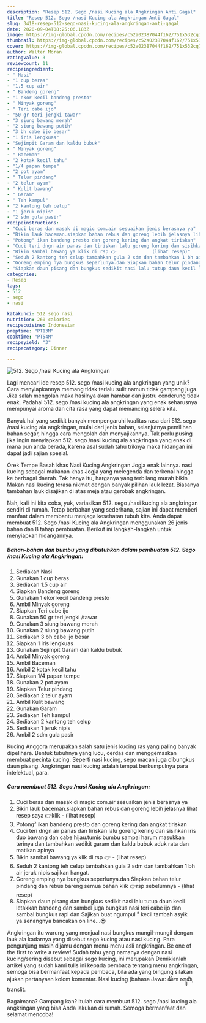```yaml
---
description: "Resep 512. Sego /nasi Kucing ala Angkringan Anti Gagal"
title: "Resep 512. Sego /nasi Kucing ala Angkringan Anti Gagal"
slug: 3418-resep-512-sego-nasi-kucing-ala-angkringan-anti-gagal
date: 2020-09-04T08:25:06.183Z
image: https://img-global.cpcdn.com/recipes/c52a02387044f162/751x532cq70/512-sego-nasi-kucing-ala-angkringan-foto-resep-utama.jpg
thumbnail: https://img-global.cpcdn.com/recipes/c52a02387044f162/751x532cq70/512-sego-nasi-kucing-ala-angkringan-foto-resep-utama.jpg
cover: https://img-global.cpcdn.com/recipes/c52a02387044f162/751x532cq70/512-sego-nasi-kucing-ala-angkringan-foto-resep-utama.jpg
author: Walter Moran
ratingvalue: 3
reviewcount: 11
recipeingredient:
- " Nasi"
- "1 cup beras"
- "1.5 cup air"
- " Bandeng goreng"
- "1 ekor kecil bandeng presto"
- " Minyak goreng"
- " Teri cabe ijo"
- "50 gr teri jengki tawar"
- "3 siung bawang merah"
- "2 siung bawang putih"
- "3 bh cabe ijo besar"
- "1 iris lengkuas"
- "Sejimpit Garam dan kaldu bubuk"
- " Minyak goreng"
- " Baceman"
- "2 kotak kecil tahu"
- "1/4 papan tempe"
- "2 pot ayam"
- " Telur pindang"
- "2 telur ayam"
- " Kulit bawang"
- " Garam"
- " Teh kampul"
- "2 kantong teh celup"
- "1 jeruk nipis"
- "2 sdm gula pasir"
recipeinstructions:
- "Cuci beras dan masak di magic com.air sesuaikan jenis berasnya ya"
- "Bikin lauk baceman.siapkan bahan rebus dan goreng lebih jelasnya lihat resep saya 👉klik             (lihat resep)"
- "Potong² ikan bandeng presto dan goreng kering dan angkat tiriskan"
- "Cuci teri dngn air panas dan tiriskan lalu goreng kering dan sisihkan iris duo bawang dan cabe hijau.tumis bumbu sampai harum masukkan terinya dan tambahkan sedikit garam dan kaldu bubuk aduk rata dan matikan apinya"
- "Bikin sambal bawang ya klik di rsp 👉             (lihat resep)"
- "Seduh 2 kantong teh celup tambahkan gula 2 sdm dan tambahkan 1 bh air jeruk nipis sajikan hangat."
- "Goreng emping nya bungkus seperlunya.dan Siapkan bahan telur pindang dan rebus bareng semua bahan klik 👉rsp sebelumnya             (lihat resep)"
- "Siapkan daun pisang dan bungkus sedikit nasi lalu tutup daun kecil letakkan bandeng dan sambel juga bungkus nasi teri cabe ijo dan sambal bungkus rapi dan Sajikan buat ngumpul ² kecil tambah asyik ya.senangnya bancakan on line...😍"
categories:
- Resep
tags:
- 512
- sego
- nasi

katakunci: 512 sego nasi 
nutrition: 260 calories
recipecuisine: Indonesian
preptime: "PT13M"
cooktime: "PT54M"
recipeyield: "3"
recipecategory: Dinner

---
```



![512. Sego /nasi Kucing ala Angkringan](https://img-global.cpcdn.com/recipes/c52a02387044f162/751x532cq70/512-sego-nasi-kucing-ala-angkringan-foto-resep-utama.jpg)

Lagi mencari ide resep 512. sego /nasi kucing ala angkringan yang unik? Cara menyiapkannya memang tidak terlalu sulit namun tidak gampang juga. Jika salah mengolah maka hasilnya akan hambar dan justru cenderung tidak enak. Padahal 512. sego /nasi kucing ala angkringan yang enak seharusnya mempunyai aroma dan cita rasa yang dapat memancing selera kita.

Banyak hal yang sedikit banyak mempengaruhi kualitas rasa dari 512. sego /nasi kucing ala angkringan, mulai dari jenis bahan, selanjutnya pemilihan bahan segar, hingga cara mengolah dan menyajikannya. Tak perlu pusing jika ingin menyiapkan 512. sego /nasi kucing ala angkringan yang enak di mana pun anda berada, karena asal sudah tahu triknya maka hidangan ini dapat jadi sajian spesial.

Orek Tempe Basah khas Nasi Kucing Angkringan Jogja enak lainnya. nasi kucing sebagai makanan khas Jogja yang melegenda dan terkenal hingga ke berbagai daerah. Tak hanya itu, harganya yang terbilang murah bikin Makan nasi kucing terasa nikmat dengan banyak pilihan lauk lezat. Biasanya tambahan lauk disajikan di atas meja atau gerobak angkringan.


Nah, kali ini kita coba, yuk, variasikan 512. sego /nasi kucing ala angkringan sendiri di rumah. Tetap berbahan yang sederhana, sajian ini dapat memberi manfaat dalam membantu menjaga kesehatan tubuh kita. Anda dapat membuat 512. Sego /nasi Kucing ala Angkringan menggunakan 26 jenis bahan dan 8 tahap pembuatan. Berikut ini langkah-langkah untuk menyiapkan hidangannya.

<!--inarticleads1-->

##### Bahan-bahan dan bumbu yang dibutuhkan dalam pembuatan 512. Sego /nasi Kucing ala Angkringan:

1. Sediakan  Nasi
1. Gunakan 1 cup beras
1. Sediakan 1.5 cup air
1. Siapkan  Bandeng goreng
1. Gunakan 1 ekor kecil bandeng presto
1. Ambil  Minyak goreng
1. Siapkan  Teri cabe ijo
1. Gunakan 50 gr teri jengki /tawar
1. Gunakan 3 siung bawang merah
1. Gunakan 2 siung bawang putih
1. Sediakan 3 bh cabe ijo besar
1. Siapkan 1 iris lengkuas
1. Gunakan Sejimpit Garam dan kaldu bubuk
1. Ambil  Minyak goreng
1. Ambil  Baceman
1. Ambil 2 kotak kecil tahu
1. Siapkan 1/4 papan tempe
1. Gunakan 2 pot ayam
1. Siapkan  Telur pindang
1. Sediakan 2 telur ayam
1. Ambil  Kulit bawang
1. Gunakan  Garam
1. Sediakan  Teh kampul
1. Sediakan 2 kantong teh celup
1. Sediakan 1 jeruk nipis
1. Ambil 2 sdm gula pasir


Kucing Anggora merupakan salah satu jenis kucing ras yang paling banyak dipelihara. Bentuk tubuhnya yang lucu, cerdas dan menggemaskan membuat pecinta kucing. Seperti nasi kucing, sego macan juga dibungkus daun pisang. Angkringan nasi kucing adalah tempat berkumpulnya para intelektual, para. 

<!--inarticleads2-->

##### Cara membuat 512. Sego /nasi Kucing ala Angkringan:

1. Cuci beras dan masak di magic com.air sesuaikan jenis berasnya ya
1. Bikin lauk baceman.siapkan bahan rebus dan goreng lebih jelasnya lihat resep saya 👉klik -             (lihat resep)
1. Potong² ikan bandeng presto dan goreng kering dan angkat tiriskan
1. Cuci teri dngn air panas dan tiriskan lalu goreng kering dan sisihkan iris duo bawang dan cabe hijau.tumis bumbu sampai harum masukkan terinya dan tambahkan sedikit garam dan kaldu bubuk aduk rata dan matikan apinya
1. Bikin sambal bawang ya klik di rsp 👉 -             (lihat resep)
1. Seduh 2 kantong teh celup tambahkan gula 2 sdm dan tambahkan 1 bh air jeruk nipis sajikan hangat.
1. Goreng emping nya bungkus seperlunya.dan Siapkan bahan telur pindang dan rebus bareng semua bahan klik 👉rsp sebelumnya -             (lihat resep)
1. Siapkan daun pisang dan bungkus sedikit nasi lalu tutup daun kecil letakkan bandeng dan sambel juga bungkus nasi teri cabe ijo dan sambal bungkus rapi dan Sajikan buat ngumpul ² kecil tambah asyik ya.senangnya bancakan on line...😍


Angkringan itu warung yang menjual nasi bungkus mungil-mungil dengan lauk ala kadarnya yang disebut sego kucing atau nasi kucing. Para pengunjung masih dijamu dengan menu-menu asli angkringan. Be one of the first to write a review! Sudah tahu yang namanya dengan nasi kucing/sering disebut sebagai sego kucing, ini merupakan Demikianlah artikel yang sudah kami tulis ini kepada pembaca tentang menu angkringan, semoga bisa bermanfaat kepada pembaca, bila ada yang bingung silakan ajukan pertanyaan kolom komentar. Nasi kucing (bahasa Jawa: ꦱꦼꦒ ꦏꦸꦕꦶꦁ, translit. 

Bagaimana? Gampang kan? Itulah cara membuat 512. sego /nasi kucing ala angkringan yang bisa Anda lakukan di rumah. Semoga bermanfaat dan selamat mencoba!
